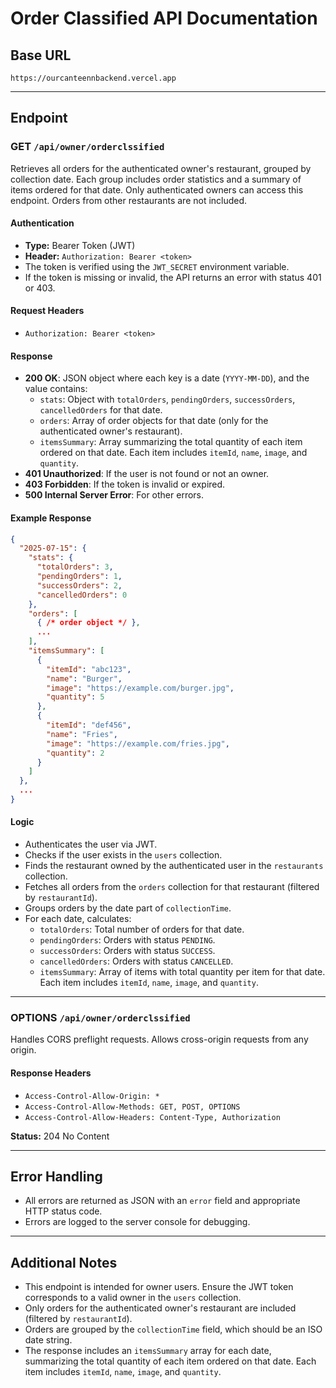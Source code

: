 
# Order Classified API Documentation

## Base URL
`https://ourcanteennbackend.vercel.app`

---

## Endpoint


### GET `/api/owner/orderclssified`

Retrieves all orders for the authenticated owner's restaurant, grouped by collection date. Each group includes order statistics and a summary of items ordered for that date. Only authenticated owners can access this endpoint. Orders from other restaurants are not included.

#### Authentication
- **Type:** Bearer Token (JWT)
- **Header:** `Authorization: Bearer <token>`
- The token is verified using the `JWT_SECRET` environment variable.
- If the token is missing or invalid, the API returns an error with status 401 or 403.

#### Request Headers
- `Authorization: Bearer <token>`

#### Response
- **200 OK**: JSON object where each key is a date (`YYYY-MM-DD`), and the value contains:
  - `stats`: Object with `totalOrders`, `pendingOrders`, `successOrders`, `cancelledOrders` for that date.
  - `orders`: Array of order objects for that date (only for the authenticated owner's restaurant).
  - `itemsSummary`: Array summarizing the total quantity of each item ordered on that date. Each item includes `itemId`, `name`, `image`, and `quantity`.
- **401 Unauthorized**: If the user is not found or not an owner.
- **403 Forbidden**: If the token is invalid or expired.
- **500 Internal Server Error**: For other errors.

#### Example Response
```json
{
  "2025-07-15": {
    "stats": {
      "totalOrders": 3,
      "pendingOrders": 1,
      "successOrders": 2,
      "cancelledOrders": 0
    },
    "orders": [
      { /* order object */ },
      ...
    ],
    "itemsSummary": [
      {
        "itemId": "abc123",
        "name": "Burger",
        "image": "https://example.com/burger.jpg",
        "quantity": 5
      },
      {
        "itemId": "def456",
        "name": "Fries",
        "image": "https://example.com/fries.jpg",
        "quantity": 2
      }
    ]
  },
  ...
}
```

#### Logic
- Authenticates the user via JWT.
- Checks if the user exists in the `users` collection.
- Finds the restaurant owned by the authenticated user in the `restaurants` collection.
- Fetches all orders from the `orders` collection for that restaurant (filtered by `restaurantId`).
- Groups orders by the date part of `collectionTime`.
- For each date, calculates:
  - `totalOrders`: Total number of orders for that date.
  - `pendingOrders`: Orders with status `PENDING`.
  - `successOrders`: Orders with status `SUCCESS`.
  - `cancelledOrders`: Orders with status `CANCELLED`.
  - `itemsSummary`: Array of items with total quantity per item for that date. Each item includes `itemId`, `name`, `image`, and `quantity`.

---

### OPTIONS `/api/owner/orderclssified`

Handles CORS preflight requests. Allows cross-origin requests from any origin.

#### Response Headers
- `Access-Control-Allow-Origin: *`
- `Access-Control-Allow-Methods: GET, POST, OPTIONS`
- `Access-Control-Allow-Headers: Content-Type, Authorization`

**Status:** 204 No Content

---

## Error Handling
- All errors are returned as JSON with an `error` field and appropriate HTTP status code.
- Errors are logged to the server console for debugging.

---

## Additional Notes
- This endpoint is intended for owner users. Ensure the JWT token corresponds to a valid owner in the `users` collection.
- Only orders for the authenticated owner's restaurant are included (filtered by `restaurantId`).
- Orders are grouped by the `collectionTime` field, which should be an ISO date string.
- The response includes an `itemsSummary` array for each date, summarizing the total quantity of each item ordered on that date. Each item includes `itemId`, `name`, `image`, and `quantity`.